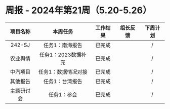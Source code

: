 
# 周报 - 2024年第21周（5.20-5.26）


|  项目名称  | 本周任务 | 工作结果 | 组长反馈 |  下周计划| 
|:----------:|:--------:|:--------:|:--------:|:--------:|
|  242-SJ       | 任务1：南海报告    | 已完成      |       | /      |
|  农业舆情       | 任务1：2023数据补充    | 已完成      |       | /      |
|  中汽项目       | 任务1：数据情况对接        | 已完成      |       |/       |
|  其他报告       | 任务1：台湾报告    | 已完成      |       |     /  |
|  主题研讨会       | 任务1：参会    | 已完成      |       |     /  |

